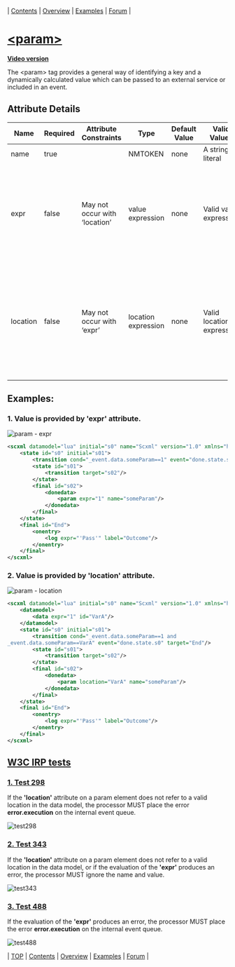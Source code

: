 <a name="top-anchor"/>

| [Contents](../README.md#table-of-contents) | [Overview](../README.md#scxml-overview) | [Examples](../README.md#examples) | [Forum](https://github.com/alexzhornyak/SCXML-tutorial/discussions) |

# [\<param\>](https://www.w3.org/TR/scxml/#param)

**[Video version](https://youtu.be/V9hqU9smirw)**

The \<param\> tag provides a general way of identifying a key and a dynamically calculated value which can be passed to an external service or included in an event.

## Attribute Details
<table>
<thead>
<tr>
<th>Name</th><th>Required</th><th>Attribute Constraints</th><th>Type</th><th>Default Value</th><th>Valid Values</th><th>Description</th>
</tr>
</thead>
<tbody>
<tr>
<td>name</td><td>true</td><td></td><td>NMTOKEN</td><td>none</td><td>A string literal</td><td>The name of the key.</td>
</tr>
<tr>
<td>expr</td><td>false</td><td>May not occur with ‘location’</td><td>value expression</td><td>none</td><td>Valid value expression</td><td>A value expression (see <a href="https://www.w3.org/TR/scxml/#ValueExpressions">5.9.3 Legal Data Values and Value Expressions</a>) that is evaluated to provide the value.</td>
</tr>
<tr>
<td>location</td><td>false</td><td>May not occur with ‘expr’</td><td>location expression</td><td>none</td><td>Valid location expression</td><td>A location expression (see <a href="https://www.w3.org/TR/scxml/#LocationExpressions">5.9.2 Location Expressions</a>) that specifies the location in the datamodel to retrieve the value from.</td>
</tr>
</tbody>
</table>

## Examples:
### 1. Value is provided by 'expr' attribute.
![param - expr](https://user-images.githubusercontent.com/18611095/28515986-4b5121da-7068-11e7-84b9-80f4f8de9ab1.png)

```xml
<scxml datamodel="lua" initial="s0" name="Scxml" version="1.0" xmlns="http://www.w3.org/2005/07/scxml">
	<state id="s0" initial="s01">
		<transition cond="_event.data.someParam==1" event="done.state.s0" target="End"/>
		<state id="s01">
			<transition target="s02"/>
		</state>
		<final id="s02">
			<donedata>
				<param expr="1" name="someParam"/>
			</donedata>
		</final>
	</state>
	<final id="End">
		<onentry>
			<log expr="'Pass'" label="Outcome"/>
		</onentry>
	</final>
</scxml>
```

### 2. Value is provided by 'location' attribute.
![param - location](https://user-images.githubusercontent.com/18611095/28516123-c39f7038-7068-11e7-8c2c-083e82e31f4c.png)

```xml
<scxml datamodel="lua" initial="s0" name="Scxml" version="1.0" xmlns="http://www.w3.org/2005/07/scxml">
	<datamodel>
		<data expr="1" id="VarA"/>
	</datamodel>
	<state id="s0" initial="s01">
		<transition cond="_event.data.someParam==1 and
_event.data.someParam==VarA" event="done.state.s0" target="End"/>
		<state id="s01">
			<transition target="s02"/>
		</state>
		<final id="s02">
			<donedata>
				<param location="VarA" name="someParam"/>
			</donedata>
		</final>
	</state>
	<final id="End">
		<onentry>
			<log expr="'Pass'" label="Outcome"/>
		</onentry>
	</final>
</scxml>
```

## [W3C IRP tests](https://www.w3.org/Voice/2013/scxml-irp)

### [1. Test 298](https://www.w3.org/Voice/2013/scxml-irp/298/test298.txml)
If the **'location'** attribute on a param element does not refer to a valid location in the data model, the processor MUST place the error **error.execution** on the internal event queue.

![test298](https://user-images.githubusercontent.com/18611095/28515277-acc356fc-7065-11e7-91ec-666e36fe931a.png)

### [2. Test 343](https://www.w3.org/Voice/2013/scxml-irp/343/test343.txml)
If the **'location'** attribute on a param element does not refer to a valid location in the data model, or if the evaluation of the **'expr'** produces an error, the processor MUST ignore the name and value.

![test343](https://user-images.githubusercontent.com/18611095/28515473-6ff1de6e-7066-11e7-9875-d2e8b5d4ee1e.png)

### [3. Test 488](https://www.w3.org/Voice/2013/scxml-irp/488/test488.txml)
If the evaluation of the **'expr'** produces an error, the processor MUST place the error **error.execution** on the internal event queue.

![test488](https://user-images.githubusercontent.com/18611095/28515717-4eca4a04-7067-11e7-9eae-d66e5e4ee2d6.png)

| [TOP](#top-anchor) | [Contents](../README.md#table-of-contents) | [Overview](../README.md#scxml-overview) | [Examples](../README.md#examples) | [Forum](https://github.com/alexzhornyak/SCXML-tutorial/discussions) |

